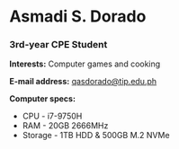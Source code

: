 # Asmadi S. Dorado

### 3rd-year CPE Student

**Interests:** Computer games and cooking

**E-mail address:** qasdorado@tip.edu.ph

**Computer specs:**
+ CPU - i7-9750H
+ RAM - 20GB 2666MHz
+ Storage - 1TB HDD & 500GB M.2 NVMe
